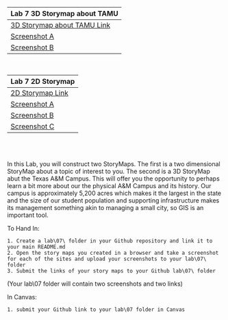 |Lab 7 3D Storymap about TAMU|
|------|
|[3D Storymap about TAMU Link](https://storymaps.arcgis.com/stories/96126e43a93649dbaf9dcf65d6a5a90e)|
|[Screenshot A](Screenshot_Lab_7_3D_1.png)|
|[Screenshot B](Screenshot_Lab_7_3D_2.png)|
<br/>

|Lab 7 2D Storymap|
|------|
|[2D Storymap Link](https://storymaps.arcgis.com/stories/79d5eff294fe4d19b0c7204ae7904966)|
|[Screenshot A](Screenshot_Lab_7_2D_1.png)|
|[Screenshot B](Screenshot_Lab_7_2D_2.png)|
|[Screenshot C](Screenshot_Lab_7_2D_3.png)|
<br/>
<br/>

In this Lab, you will construct two StoryMaps.  The first is a two dimensional StoryMap about a topic of interest to you.  The second is a 3D StoryMap abut the Texas A&M Campus.  This will offer you the opportunity to perhaps learn a bit more about our the physical A&M Campus and its history.   Our campus is approximately 5,200 acres which makes it the largest in the state and the size of our student population and supporting infrastructure makes its management something akin to managing a small city, so GIS is an important tool.


To Hand In:

    1. Create a lab\07\ folder in your Github repository and link it to your main README.md
    2. Open the story maps you created in a browser and take a screenshot for each of the sites and upload your screenshots to your lab\07\ folder
    3. Submit the links of your story maps to your Github lab\07\ folder

 (Your lab\07 folder will contain two screenshots and two links)

 In Canvas:
    
    1. submit your Github link to your lab\07 folder in Canvas